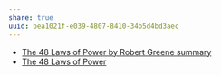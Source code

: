 ```yaml
---
share: true
uuid: bea1021f-e039-4807-8410-34b5d4bd3aec
---
```

* [The 48 Laws of Power by Robert Greene summary](https://www.oberlo.ca/blog/48-laws-of-power-robert-greene-summary) 
* [The 48 Laws of Power](/8532218e-bd74-461a-960e-09efd6e9e281)

